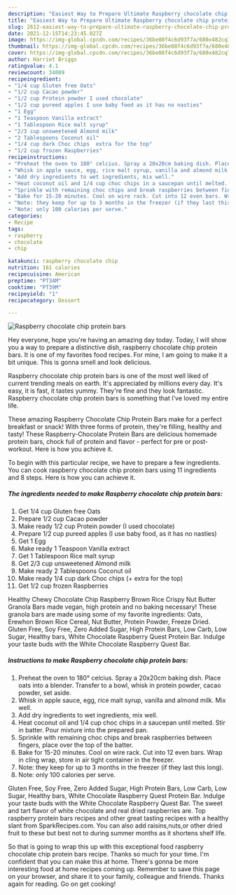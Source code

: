 ```yaml
---
description: "Easiest Way to Prepare Ultimate Raspberry chocolate chip protein bars"
title: "Easiest Way to Prepare Ultimate Raspberry chocolate chip protein bars"
slug: 2612-easiest-way-to-prepare-ultimate-raspberry-chocolate-chip-protein-bars
date: 2021-12-15T14:23:45.027Z
image: https://img-global.cpcdn.com/recipes/36be08f4c6d93f7a/680x482cq70/raspberry-chocolate-chip-protein-bars-recipe-main-photo.jpg
thumbnail: https://img-global.cpcdn.com/recipes/36be08f4c6d93f7a/680x482cq70/raspberry-chocolate-chip-protein-bars-recipe-main-photo.jpg
cover: https://img-global.cpcdn.com/recipes/36be08f4c6d93f7a/680x482cq70/raspberry-chocolate-chip-protein-bars-recipe-main-photo.jpg
author: Harriet Briggs
ratingvalue: 4.1
reviewcount: 34009
recipeingredient:
- "1/4 cup Gluten free Oats"
- "1/2 cup Cacao powder"
- "1/2 cup Protein powder I used chocolate"
- "1/2 cup pureed apples I use baby food as it has no nasties"
- "1 Egg"
- "1 Teaspoon Vanilla extract"
- "1 Tablespoon Rice malt syrup"
- "2/3 cup unsweetened Almond milk"
- "2 Tablespoons Coconut oil"
- "1/4 cup dark Choc chips  extra for the top"
- "1/2 cup frozen Raspberries"
recipeinstructions:
- "Preheat the oven to 180° celcius. Spray a 20x20cm baking dish. Place oats into a blender. Transfer to a bowl, whisk in protein powder, cacao powder, set aside."
- "Whisk in apple sauce, egg, rice malt syrup, vanilla and almond milk. Mix well."
- "Add dry ingredients to wet ingredients, mix well."
- "Heat coconut oil and 1/4 cup choc chips in a saucepan until melted. Stir in batter. Pour mixture into the prepared pan."
- "Sprinkle with remaining choc chips and break raspberries between fingers, place over the top of the batter."
- "Bake for 15-20 minutes. Cool on wire rack. Cut into 12 even bars. Wrap in cling wrap, store in air tight container in the freezer."
- "Note: they keep for up to 3 months in the freezer (if they last this long)."
- "Note: only 100 calories per serve."
categories:
- Recipe
tags:
- raspberry
- chocolate
- chip

katakunci: raspberry chocolate chip 
nutrition: 161 calories
recipecuisine: American
preptime: "PT34M"
cooktime: "PT39M"
recipeyield: "1"
recipecategory: Dessert

---
```



![Raspberry chocolate chip protein bars](https://img-global.cpcdn.com/recipes/36be08f4c6d93f7a/680x482cq70/raspberry-chocolate-chip-protein-bars-recipe-main-photo.jpg)

Hey everyone, hope you're having an amazing day today. Today, I will show you a way to prepare a distinctive dish, raspberry chocolate chip protein bars. It is one of my favorites food recipes. For mine, I am going to make it a bit unique. This is gonna smell and look delicious.

Raspberry chocolate chip protein bars is one of the most well liked of current trending meals on earth. It's appreciated by millions every day. It's easy, it is fast, it tastes yummy. They're fine and they look fantastic. Raspberry chocolate chip protein bars is something that I've loved my entire life.

These amazing Raspberry Chocolate Chip Protein Bars make for a perfect breakfast or snack! With three forms of protein, they&#39;re filling, healthy and tasty! These Raspberry-Chocolate Protein Bars are delicious homemade protein bars, chock full of protein and flavor - perfect for pre or post-workout. Here is how you achieve it.


To begin with this particular recipe, we have to prepare a few ingredients. You can cook raspberry chocolate chip protein bars using 11 ingredients and 8 steps. Here is how you can achieve it.

<!--inarticleads1-->

##### The ingredients needed to make Raspberry chocolate chip protein bars:

1. Get 1/4 cup Gluten free Oats
1. Prepare 1/2 cup Cacao powder
1. Make ready 1/2 cup Protein powder (I used chocolate)
1. Prepare 1/2 cup pureed apples (I use baby food, as it has no nasties)
1. Get 1 Egg
1. Make ready 1 Teaspoon Vanilla extract
1. Get 1 Tablespoon Rice malt syrup
1. Get 2/3 cup unsweetened Almond milk
1. Make ready 2 Tablespoons Coconut oil
1. Make ready 1/4 cup dark Choc chips (+ extra for the top)
1. Get 1/2 cup frozen Raspberries


Healthy Chewy Chocolate Chip Raspberry Brown Rice Crispy Nut Butter Granola Bars made vegan, high protein and no baking necessary! These granola bars are made using some of my favorite ingredients: Oats, Erewhon Brown Rice Cereal, Nut Butter, Protein Powder, Freeze Dried. Gluten Free, Soy Free, Zero Added Sugar, High Protein Bars, Low Carb, Low Sugar, Healthy bars, White Chocolate Raspberry Quest Protein Bar. Indulge your taste buds with the White Chocolate Raspberry Quest Bar. 

<!--inarticleads2-->

##### Instructions to make Raspberry chocolate chip protein bars:

1. Preheat the oven to 180° celcius. Spray a 20x20cm baking dish. Place oats into a blender. Transfer to a bowl, whisk in protein powder, cacao powder, set aside.
1. Whisk in apple sauce, egg, rice malt syrup, vanilla and almond milk. Mix well.
1. Add dry ingredients to wet ingredients, mix well.
1. Heat coconut oil and 1/4 cup choc chips in a saucepan until melted. Stir in batter. Pour mixture into the prepared pan.
1. Sprinkle with remaining choc chips and break raspberries between fingers, place over the top of the batter.
1. Bake for 15-20 minutes. Cool on wire rack. Cut into 12 even bars. Wrap in cling wrap, store in air tight container in the freezer.
1. Note: they keep for up to 3 months in the freezer (if they last this long).
1. Note: only 100 calories per serve.


Gluten Free, Soy Free, Zero Added Sugar, High Protein Bars, Low Carb, Low Sugar, Healthy bars, White Chocolate Raspberry Quest Protein Bar. Indulge your taste buds with the White Chocolate Raspberry Quest Bar. The sweet and tart flavor of white chocolate and real dried raspberries are. Top raspberry protein bars recipes and other great tasting recipes with a healthy slant from SparkRecipes.com. You can also add raisins,nuts,or other dried fruit to these but best not to during summer months as it shortens shelf life. 

So that is going to wrap this up with this exceptional food raspberry chocolate chip protein bars recipe. Thanks so much for your time. I'm confident that you can make this at home. There's gonna be more interesting food at home recipes coming up. Remember to save this page on your browser, and share it to your family, colleague and friends. Thanks again for reading. Go on get cooking!

